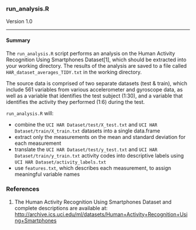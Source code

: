 ### run_analysis.R
Version 1.0

--------------------------------------------

#### Summary
The `run_analysis.R` script performs an analysis on the Human Activity Recognition Using Smartphones Dataset[1], which should be extracted into your working directory. The results of the analysis are saved to a file called `HAR_dataset_averages_TIDY.txt` in the working directory.

The source data is comprised of two separate datasets (test & train), which include 561 variables from various accelerometer and gyroscope data, as well as a variable that identifies the test subject (1:30), and a variable that identifies the activity they performed (1:6) during the test.

`run_analysis.R` will:

*  combine the `UCI HAR Dataset/test/X_test.txt` and `UCI HAR Dataset/train/X_train.txt` datasets into a single data.frame
* extract only the measurements on the mean and standard deviation for each measurement
* translate the `UCI HAR Dataset/test/y_test.txt` and `UCI HAR Dataset/train/y_train.txt` activity codes into descriptive labels using `UCI HAR Dataset/activity_labels.txt`
* use `features.txt`, which describes each measurement, to assign meaningful variable names
 







### References
1. The Human Activity Recognition Using Smartphones Dataset and complete descriptions are available at: http://archive.ics.uci.edu/ml/datasets/Human+Activity+Recognition+Using+Smartphones
